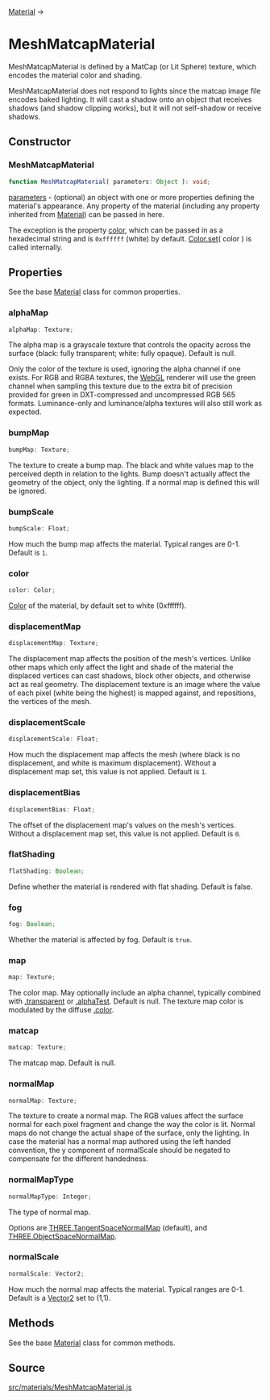 [Material](en\materials\Material.html) →

# MeshMatcapMaterial

MeshMatcapMaterial is defined by a MatCap (or Lit Sphere) texture, which
encodes the material color and shading.  
  
MeshMatcapMaterial does not respond to lights since the matcap image file
encodes baked lighting. It will cast a shadow onto an object that receives
shadows (and shadow clipping works), but it will not self-shadow or receive
shadows.

## Constructor

### MeshMatcapMaterial

  
  
```ts  
function MeshMatcapMaterial( parameters: Object ): void;  
```  

[parameters](#) - (optional) an object with one or more properties defining
the material's appearance. Any property of the material (including any
property inherited from [Material](en\materials\Material.html)) can be passed
in here.  
  
The exception is the property [color](#), which can be passed in as a
hexadecimal string and is `0xffffff` (white) by default. [Color.set](#)( color
) is called internally.

## Properties

See the base [Material](en\materials\Material.html) class for common
properties.

### alphaMap

  
  
```ts  
alphaMap: Texture;  
```  

The alpha map is a grayscale texture that controls the opacity across the
surface (black: fully transparent; white: fully opaque). Default is null.  
  
Only the color of the texture is used, ignoring the alpha channel if one
exists. For RGB and RGBA textures, the
[WebGL](en\renderers\WebGLRenderer.html) renderer will use the green channel
when sampling this texture due to the extra bit of precision provided for
green in DXT-compressed and uncompressed RGB 565 formats. Luminance-only and
luminance/alpha textures will also still work as expected.

### bumpMap

  
  
```ts  
bumpMap: Texture;  
```  

The texture to create a bump map. The black and white values map to the
perceived depth in relation to the lights. Bump doesn't actually affect the
geometry of the object, only the lighting. If a normal map is defined this
will be ignored.

### bumpScale

  
  
```ts  
bumpScale: Float;  
```  

How much the bump map affects the material. Typical ranges are 0-1. Default is
`1`.

### color

  
  
```ts  
color: Color;  
```  

[Color](en\math\Color.html) of the material, by default set to white
(0xffffff).

### displacementMap

  
  
```ts  
displacementMap: Texture;  
```  

The displacement map affects the position of the mesh's vertices. Unlike other
maps which only affect the light and shade of the material the displaced
vertices can cast shadows, block other objects, and otherwise act as real
geometry. The displacement texture is an image where the value of each pixel
(white being the highest) is mapped against, and repositions, the vertices of
the mesh.

### displacementScale

  
  
```ts  
displacementScale: Float;  
```  

How much the displacement map affects the mesh (where black is no
displacement, and white is maximum displacement). Without a displacement map
set, this value is not applied. Default is `1`.

### displacementBias

  
  
```ts  
displacementBias: Float;  
```  

The offset of the displacement map's values on the mesh's vertices. Without a
displacement map set, this value is not applied. Default is `0`.

### flatShading

  
  
```ts  
flatShading: Boolean;  
```  

Define whether the material is rendered with flat shading. Default is false.

### fog

  
  
```ts  
fog: Boolean;  
```  

Whether the material is affected by fog. Default is `true`.

### map

  
  
```ts  
map: Texture;  
```  

The color map. May optionally include an alpha channel, typically combined
with [.transparent](#) or [.alphaTest](#). Default is null. The texture map
color is modulated by the diffuse [.color](#).

### matcap

  
  
```ts  
matcap: Texture;  
```  

The matcap map. Default is null.

### normalMap

  
  
```ts  
normalMap: Texture;  
```  

The texture to create a normal map. The RGB values affect the surface normal
for each pixel fragment and change the way the color is lit. Normal maps do
not change the actual shape of the surface, only the lighting. In case the
material has a normal map authored using the left handed convention, the y
component of normalScale should be negated to compensate for the different
handedness.

### normalMapType

  
  
```ts  
normalMapType: Integer;  
```  

The type of normal map.  
  
Options are [THREE.TangentSpaceNormalMap](#) (default), and
[THREE.ObjectSpaceNormalMap](#).

### normalScale

  
  
```ts  
normalScale: Vector2;  
```  

How much the normal map affects the material. Typical ranges are 0-1. Default
is a [Vector2](en\math\Vector2.html) set to (1,1).

## Methods

See the base [Material](en\materials\Material.html) class for common methods.

## Source

<a
href="https://github.com/mrdoob/three.js/blob/master/src/materials/MeshMatcapMaterial.js">src/materials/MeshMatcapMaterial.js</a>

